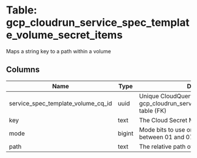 
# Table: gcp_cloudrun_service_spec_template_volume_secret_items
Maps a string key to a path within a volume
## Columns
| Name        | Type           | Description  |
| ------------- | ------------- | -----  |
|service_spec_template_volume_cq_id|uuid|Unique CloudQuery ID of gcp_cloudrun_service_spec_template_volumes table (FK)|
|key|text|The Cloud Secret Manager secret version|
|mode|bigint|Mode bits to use on this file, must be a value between 01 and 0777 (octal)|
|path|text|The relative path of the file to map the key to|
